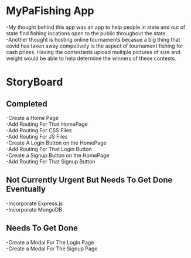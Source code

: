 # MyPaFishing App

-My thought behind this app was an app to help people in state and out of state find fishing locations open to the public throughout the state <br />
-Another thought is hosting online tournaments becasue a big thing that covid has taken away competively is the aspect of tournament fishing for cash prizes.
Having the contestants upload multiple pictures of size and weight would be able to help determine the winners of these contests.

# StoryBoard


## Completed
-Create a Home Page<br/>
-Add Routing For That HomePage <br/>
-Add Routing For CSS Files <br/>
-Add Routing For JS Files <br/>
-Create A Login Button on the HomePage<br />
-Add Routing For That Login Button<br />
-Create a Signup Button on the HomePage<br />
-Add Routing For That Signup Button<br />

## Not Currently Urgent But Needs To Get Done Eventually
-Incorporate Express.js<br />
-Incorporate MongoDB

## Needs To Get Done
-Create a Modal For The Login Page<br/>
-Create a Modal For The Signup Page<br/>

